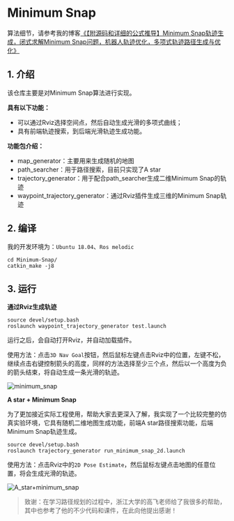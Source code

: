 # Minimum Snap

算法细节，请参考我的博客[《【附源码和详细的公式推导】Minimum Snap轨迹生成，闭式求解Minimum Snap问题，机器人轨迹优化，多项式轨迹路径生成与优化》](https://blog.csdn.net/u011341856/article/details/121861930)

## 1. 介绍

该仓库主要是对Minimum Snap算法进行实现。

**具有以下功能：**

- 可以通过Rviz选择空间点，然后自动生成光滑的多项式曲线；
- 具有前端轨迹搜索，到后端光滑轨迹生成功能。

**功能包介绍：**

- map_generator：主要用来生成随机的地图
- path_searcher：用于路径搜索，目前只实现了A star
- trajectory_generator：用于配合path_searcher生成二维Minimum Snap的轨迹
- waypoint_trajectory_generator：通过Rviz插件生成三维的Minimum Snap轨迹

## 2. 编译
我的开发环境为：`Ubuntu 18.04`、`Ros melodic`

```shell
cd Minimum-Snap/
catkin_make -j8
```

## 3. 运行

**通过Rviz生成轨迹**

```shell
source devel/setup.bash
roslaunch waypoint_trajectory_generator test.launch
```

运行之后，会自动打开Rviz，并自动加载插件。

使用方法：点击`3D Nav Goal`按钮，然后鼠标左键点击Rviz中的位置，左键不松，继续点击右键控制箭头的高度，同样的方法选择至少三个点，然后以一个高度为负的箭头结束，将自动生成一条光滑的轨迹。

![minimum_snap](doc/minimum_snap.gif)

**A star + Minimum Snap**

为了更加接近实际工程使用，帮助大家去更深入了解，我实现了一个比较完整的仿真实验环境，它具有随机二维地图生成功能，前端A star路径搜索功能，后端Minimum Snap轨迹生成。

```shell
source devel/setup.bash
roslaunch trajectory_generator run_minimum_snap_2d.launch
```

使用方法：点击Rviz中的`2D Pose Estimate`，然后鼠标左键点击地图的任意位置，将会生成光滑的轨迹。

![A_star+minimum_snap](doc/A_star+minimum_snap.gif)

> 致谢：在学习路径规划的过程中，浙江大学的高飞老师给了我很多的帮助，其中也参考了他的不少代码和课件，在此向他提出感谢！

